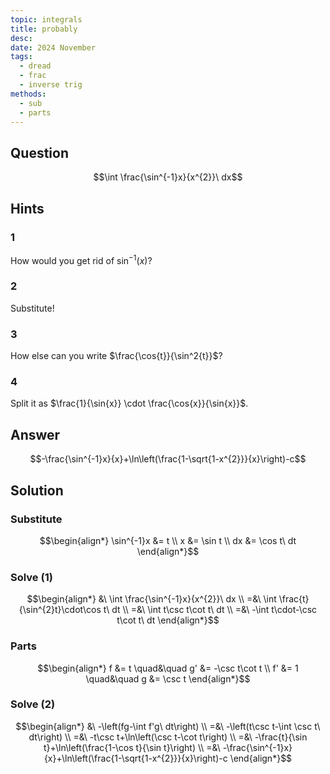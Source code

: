 ```yaml
---
topic: integrals
title: probably
desc: 
date: 2024 November
tags:
  - dread
  - frac
  - inverse trig
methods:
  - sub
  - parts
---
```



## Question
```math
\int \frac{\sin^{-1}x}{x^{2}}\ dx
```


## Hints

### 1
How would you get rid of $\sin^{-1}(x)$?

### 2
Substitute!

### 3
How else can you write $\frac{\cos{t}}{\sin^2{t}}$?

### 4
Split it as $\frac{1}{\sin{x}} \cdot \frac{\cos{x}}{\sin{x}}$.


## Answer
```math
-\frac{\sin^{-1}x}{x}+\ln\left(\frac{1-\sqrt{1-x^{2}}}{x}\right)-c
```


## Solution

### Substitute
```math
\begin{align*}
  \sin^{-1}x &= t
  \\ x &= \sin t
  \\ dx &= \cos t\ dt
\end{align*}
```

### Solve (1)
```math
\begin{align*}
  &\ \int \frac{\sin^{-1}x}{x^{2}}\ dx
  \\ =&\ \int \frac{t}{\sin^{2}t}\cdot\cos t\ dt
  \\ =&\ \int t\csc t\cot t\ dt
  \\ =&\ -\int t\cdot-\csc t\cot t\ dt
\end{align*}
```

### Parts
```math
\begin{align*}
      f &= t \quad&\quad g' &= -\csc t\cot t
  \\ f' &= 1 \quad&\quad g &= \csc t
\end{align*}
```

### Solve (2)
```math
\begin{align*}
  &\ -\left(fg-\int f'g\ dt\right)
  \\ =&\ -\left(t\csc t-\int \csc t\ dt\right)
  \\ =&\ -t\csc t+\ln\left(\csc t-\cot t\right)
  \\ =&\ -\frac{t}{\sin t}+\ln\left(\frac{1-\cos t}{\sin t}\right)
  \\ =&\ -\frac{\sin^{-1}x}{x}+\ln\left(\frac{1-\sqrt{1-x^{2}}}{x}\right)-c
\end{align*}
```
